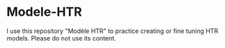 # Modele-HTR
I use this repository "Modèle HTR" to practice creating or fine tuning HTR models. Please do not use its content.
